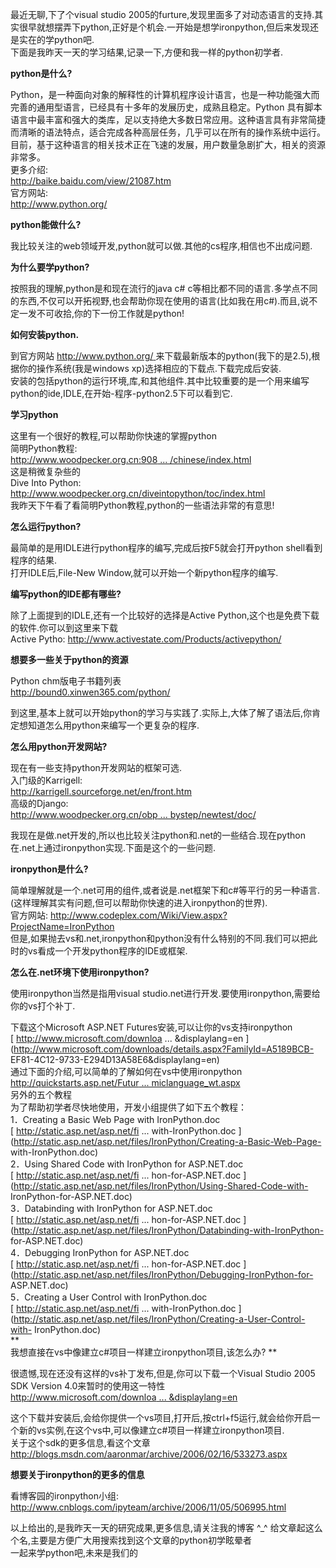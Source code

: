 最近无聊,下了个visual studio
2005的furture,发现里面多了对动态语言的支持.其实很早就想摆弄下python,正好是个机会.一开始是想学ironpython,但后来发现还是实在的学python吧.  
下面是我昨天一天的学习结果,记录一下,方便和我一样的python初学者.  
  
**python是什么?**  
  
Python，是一种面向对象的解释性的计算机程序设计语言，也是一种功能强大而完善的通用型语言，已经具有十多年的发展历史，成熟且稳定。Python
具有脚本语言中最丰富和强大的类库，足以支持绝大多数日常应用。这种语言具有非常简捷而清晰的语法特点，适合完成各种高层任务，几乎可以在所有的操作系统中运行。目前，基于这种语言的相关技术正在飞速的发展，用户数量急剧扩大，相关的资源非常多。  
更多介绍:  
[ http://baike.baidu.com/view/21087.htm
](http://baike.baidu.com/view/21087.htm)  
官方网站:  
[ http://www.python.org/ ](http://www.python.org/)  
  
**python能做什么?**  
  
我比较关注的web领域开发,python就可以做.其他的cs程序,相信也不出成问题.  
  
**为什么要学python?**  
  
按照我的理解,python是和现在流行的java c#
c等相比都不同的语言.多学点不同的东西,不仅可以开拓视野,也会帮助你现在使用的语言(比如我在用c#).而且,说不定一发不可收拾,你的下一份工作就是python!  
  
  
**如何安装python.**  
  
到官方网站 [ http://www.python.org/ ](http://www.python.org/)
来下载最新版本的python(我下的是2.5),根据你的操作系统(我是windows xp)选择相应的下载点.下载完成后安装.  
安装的包括python的运行环境,库,和其他组件.其中比较重要的是一个用来编写python的ide,IDLE,在开始-程序-python2.5下可以看到它.  
  
**学习python**  
  
这里有一个很好的教程,可以帮助你快速的掌握python  
简明Python教程:  
[ http://www.woodpecker.org.cn:908 ... /chinese/index.html
](http://www.woodpecker.org.cn:9081/doc/abyteofpython_cn/chinese/index.html)  
这是稍微复杂些的  
Dive Into Python:  
[ http://www.woodpecker.org.cn/diveintopython/toc/index.html
](http://www.woodpecker.org.cn/diveintopython/toc/index.html)  
我昨天下午看了看简明Python教程,python的一些语法非常的有意思!  
  
**怎么运行python?**  
  
最简单的是用IDLE进行python程序的编写,完成后按F5就会打开python shell看到程序的结果.  
打开IDLE后,File-New Window,就可以开始一个新python程序的编写.  
  
**编写python的IDE都有哪些?**  
  
除了上面提到的IDLE,还有一个比较好的选择是Active Python,这个也是免费下载的软件.你可以到这里来下载  
Active Pytho: [ http://www.activestate.com/Products/activepython/
](http://www.activestate.com/Products/activepython/)  
  
**想要多一些关于python的资源**  
  
Python chm版电子书籍列表  
[ http://bound0.xinwen365.com/python/ ](http://bound0.xinwen365.com/python/)  
  
  
到这里,基本上就可以开始python的学习与实践了.实际上,大体了解了语法后,你肯定想知道怎么用python来编写一个更复杂的程序.  
  
**怎么用python开发网站?**  
  
现在有一些支持python开发网站的框架可选.  
入门级的Karrigell:  
[ http://karrigell.sourceforge.net/en/front.htm
](http://karrigell.sourceforge.net/en/front.htm)  
高级的Django:  
[ http://www.woodpecker.org.cn/obp ... bystep/newtest/doc/
](http://www.woodpecker.org.cn/obp/django/django-stepbystep/newtest/doc/)  
  
  
我现在是做.net开发的,所以也比较关注python和.net的一些结合.现在python在.net上通过ironpython实现.下面是这个的一些问题.  
  
**ironpython是什么?**  
  
简单理解就是一个.net可用的组件,或者说是.net框架下和c#等平行的另一种语言.(这样理解其实有问题,但可以帮助你快速的进入ironpython的世界).  
官方网站: [ http://www.codeplex.com/Wiki/View.aspx?ProjectName=IronPython
](http://www.codeplex.com/Wiki/View.aspx?ProjectName=IronPython)  
但是,如果抛去vs和.net,ironpython和python没有什么特别的不同.我们可以把此时的vs看成一个开发python程序的IDE或框架.  
  
**怎么在.net环境下使用ironpython?**  
  
使用ironpython当然是指用visual studio.net进行开发.要使用ironpython,需要给你的vs打个补丁.  
  
下载这个Microsoft ASP.NET Futures安装,可以让你的vs支持ironpython  
[ http://www.microsoft.com/downloa ... &displaylang=en
](http://www.microsoft.com/downloads/details.aspx?FamilyId=A5189BCB-
EF81-4C12-9733-E294D13A58E6&displaylang=en)  
通过下面的介绍,可以简单的了解如何在vs中使用ironpython  
[ http://quickstarts.asp.net/Futur ... miclanguage_wt.aspx
](http://quickstarts.asp.net/Futures/dlr/doc/dynamiclanguage_wt.aspx)  
另外的五个教程  
为了帮助初学者尽快地使用，开发小组提供了如下五个教程：  
1．Creating a Basic Web Page with IronPython.doc  
[ http://static.asp.net/asp.net/fi ... with-IronPython.doc
](http://static.asp.net/asp.net/files/IronPython/Creating-a-Basic-Web-Page-
with-IronPython.doc)  
2．Using Shared Code with IronPython for ASP.NET.doc  
[ http://static.asp.net/asp.net/fi ... hon-for-ASP.NET.doc
](http://static.asp.net/asp.net/files/IronPython/Using-Shared-Code-with-
IronPython-for-ASP.NET.doc)  
3．Databinding with IronPython for ASP.NET.doc  
[ http://static.asp.net/asp.net/fi ... hon-for-ASP.NET.doc
](http://static.asp.net/asp.net/files/IronPython/Databinding-with-IronPython-
for-ASP.NET.doc)  
4．Debugging IronPython for ASP.NET.doc  
[ http://static.asp.net/asp.net/fi ... hon-for-ASP.NET.doc
](http://static.asp.net/asp.net/files/IronPython/Debugging-IronPython-for-
ASP.NET.doc)  
5．Creating a User Control with IronPython.doc  
[ http://static.asp.net/asp.net/fi ... with-IronPython.doc
](http://static.asp.net/asp.net/files/IronPython/Creating-a-User-Control-with-
IronPython.doc)  
**  
我想直接在vs中像建立c#项目一样建立ironpython项目,该怎么办? **  
  
很遗憾,现在还没有这样的vs补丁发布,但是,你可以下载一个Visual Studio 2005 SDK Version 4.0来暂时的使用这一特性  
[ http://www.microsoft.com/downloa ... &displaylang=en
](http://www.microsoft.com/downloads/details.aspx?FamilyID=51A5C65B-C020-4E08-8AC0-3EB9C06996F4&displaylang=en)  
  
这个下载并安装后,会给你提供一个vs项目,打开后,按ctrl+f5运行,就会给你开启一个新的vs实例,在这个vs中,可以像建立c#项目一样建立ironpython项目.  
关于这个sdk的更多信息,看这个文章  
[ http://blogs.msdn.com/aaronmar/archive/2006/02/16/533273.aspx
](http://blogs.msdn.com/aaronmar/archive/2006/02/16/533273.aspx)  
  
**想要关于ironpython的更多的信息**  
  
看博客园的ironpython小组:  
[ http://www.cnblogs.com/ipyteam/archive/2006/11/05/506995.html
](http://www.cnblogs.com/ipyteam/archive/2006/11/05/506995.html)  
  
  
以上给出的,是我昨天一天的研究成果,更多信息,请关注我的博客 ^_^ 给文章起这么个名,主要是方便广大用搜索找到这个文章的python初学眩晕者  
一起来学python吧,未来是我们的  

